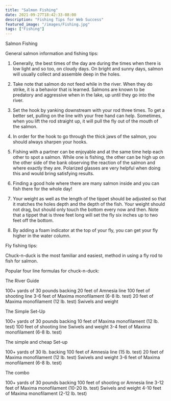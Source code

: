 ```yaml
---
title: "Salmon Fishing"
date: 2021-09-27T18:42:33-08:00
description: "Fishing Tips for Web Success"
featured_image: "/images/Fishing.jpg"
tags: ["Fishing"]
---
```


Salmon Fishing 

General salmon information and fishing tips:

1.	Generally, the best times of the day are during the times when there is low light and so too, on cloudy days. On bright and sunny days, salmon will usually collect and assemble deep in the holes.

2.	Take note that salmon do not feed while in the river. When they do strike, it is a behavior that is learned. Salmons are known to be predatory and aggressive when in the lake, up until they go into the river.  

3.	Set the hook by yanking downstream with your rod three times. To get a better set, pulling on the line with your free hand can help. Sometimes, when you lift the rod straight up, it will pull the fly out of the mouth of the salmon. 

4.	In order for the hook to go through the thick jaws of the salmon, you should always sharpen your hooks.

5.	Fishing with a partner can be enjoyable and at the same time help each other to spot a salmon. While one is fishing, the other can be high up on the other side of the bank observing the reaction of the salmon and where exactly they are. Polarized glasses are very helpful when doing this and would bring satisfying results.

6.	Finding a good hole where there are many salmon inside and you can fish there for the whole day!  

7.	Your weight as well as the length of the tippet should be adjusted so that it matches the holes depth and the depth of the fish.  Your weight should not drag, but should only touch the bottom every now and then.  Note that a tippet that is three feet long will set the fly six inches up to two feet off the bottom.

8.	By adding a foam indicator at the top of your fly, you can get your fly higher in the water column.

Fly fishing tips:

Chuck-n-duck is the most familiar and easiest, method in using a fly rod to fish for salmon. 

Popular four line formulas for chuck-n-duck: 

The River Guide

100+ yards of 30 pounds backing
20 feet of Amnesia line 
100 feet of shooting line
3-6 feet of Maxima monofilament (6-8 lb. test)
20 feet of Maxima monofilament (12 lb. test)
Swivels and weight

The Simple Set-Up

100+ yards of 30 pounds backing
10 feet of Maxima monofilament (12 lb. test)
100 feet of shooting line
Swivels and weight
3-4 feet of Maxima monofilament (6-8 lb. test)

The simple and cheap Set-up

100+ yards of 30 lb. backing
100 feet of Amnesia line (15 lb. test)
20 feet of Maxima monofilament (12 lb. test)
Swivels and weight
3-6 feet of Maxima monofilament (6-8 lb. test)

The combo

100+ yards of 30 pounds backing
100 feet of shooting or Amnesia line
3-12 feet of Maxima monofilament (10-20 lb. test)
Swivels and weight
4-10 feet of Maxima monofilament (2-12 lb. test)


